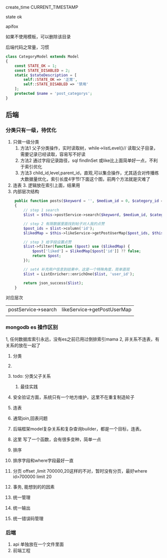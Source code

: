 create_time CURRENT_TIMESTAMP

state ok

apifox 

如果不使用模板，可以删除该目录

后端代码之常量，习惯
```php
class CategoryModel extends Model
{
    const STATE_OK = 1;
    const STATE_DISABLED = 2;
    static $stateDescription = [
        self::STATE_OK => '正常',
        self::STATE_DISABLED => '禁用'
    ];
    protected $name = 'post_categorys';
}
```
## 后端
###  分类只有一级，待优化
1. 只做一级分类
    1. 方法1 父子分类操作，实时读取树，while->listLevel()// 读取父子目录，需要记录已经读取，容易写不好读
    2. 方法2 通过字段记录路径，sql findInSet 或like比上面简单好一点，不利于索引优化
    3. 方法3 child_id,level,parent_id，直观,可以集合操作，尤其适合对传播练大数据量优化，索引长度4字节!下面这个图，前两个方法就是灾难了[](http://test.kono.top/static/images/pid-uid.png)
2. 连表
   3. 逻辑放在索引上面，结果用
4. 内部层次结构
```php
    public function posts($keyword = '', $medium_id = 0, $category_id = 0, $time_period = '', $sort = '')
    {
        // step 1 search
        $list = $this->postService->search($keyword, $medium_id, $category_id, $time_period, $sort);

        // step 2 有限数据里面找到帖子对人我的点赞
        $post_ids = $list->column('id');
        $likedMap = $this->likeService->getPostUserMap($post_ids, $this->auth_id);

        // step 3 给字段设置点赞
        $list->filter(function ($post) use ($likedMap) {
            $post['liked'] = $likedMap[$post['id']] ?? false;
            return $post;
        });

        // set4 补充用户信息到结果中，这是一个特殊角度，简单直观
        $list = ListEnricher::enrichOne($list, 'user_id');

        return json_success($list);
    }
```
对应层次

|   |   |
|---|---|
|  postService->search | likeService->getPostUserMap  |
|   |   |

### mongodb es 操作区别
1, 任何数据库索引永远，没有es之前已用过倒排索引mama
2, 非关系不连表，有关系的放在一起了


1. 分类
1. 
2. todo:  分类父子关系
    1. 最佳实践

2. 安全验证方面，系统只有一个地方维护，这里不在重复制造轮子

2. 连表
1. 通常join,回表问题
2. 后端框架model复杂关系和复杂查询builder，都是一个目标，连表。
3. 这里 写了一个函数，会有很多变种，简单一点

3. 排序
1. 排序字段和where字段最好一直
2. 分页 offset ,limit 700000,20这样的不对，暂时没有分页，最好where id>700000 limit 20

4. 事务, 能想到的的因素
5. 统一管理
6. 统一输出
7. 统一错误码管理

### 后端

1. api 单独放在一个文件里面
2. 前端工程
